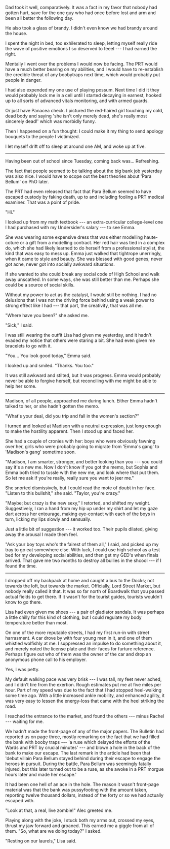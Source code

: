 Dad took it well, comparatively. It was a fact in my favor that nobody had gotten hurt, save for
the one guy who had once before lost and arm and been all better the following day.

He also took a glass of brandy. I didn't even know we had brandy around the house.

I spent the night in bed, too exhilerated to sleep, letting myself really ride
the wave of positive emotions I so deserved to feeel --- I had earned the right.

Mentally I went over the problems I would now be facing. The PRT would have a much
better bearing on my abilities, and I would have to re-establish the credible threat of
any boobytraps next time, which would probably put people in danger.

I had also expended my one use of playing possum. Next time I did it they would probably lock
me in a cell until I started decaying in earnest, hooked up to all sorts of advanced vitals
monitoring, and with armed guards.

Or just have Panacea check. I pictured the red-haired girl touching my cold, dead body
and saying 'she isn't only merely dead, she's really most sincerely dead!' which was morbidly
funny.

Then I happened on a fun thought: I could make it my thing to send apology bouquets to
the people I victimized.

I let myself drift off to sleep at around one AM, and woke up at five.

----

Having been out of school since Tuesday, coming back was... Refreshing.

The fact that people seemed to be talking about the big bank job yesterday was
also nice. I would have to scope out the best theories about 'Para Bellum' on
PhO later.

The PRT had even released that fact that Para Bellum seemed to have escaped custody
by faking death, up to and including fooling a PRT medical examiner. That was a point
of pride.

"Hi."

I looked up from my math textbook --- an extra-curricular college-level one I had purchased
with my Undersider's salary --- to see Emma.

She was wearing some expensive dress that was either modelling haute-coture or a gift from
a modelling contract. Her red hair was tied in a complex do, which she had likely learned to
do herself from a professional stylist, the kind that was easy to mess up. Emma just walked
that tightrope unerringly, when it came to style and beauty. She was blessed with good genes;
never got acne, never got into socially awkward situations.

If she wanted to she could break any social code of High School and walk away unscathed.
In some ways, she was still better than me. Perhaps she could be a source of social skills.

Without my power to act as the catalyst, I would still be nothing. I had no delusions
that I was not the driving force behind using a weak power to strong effect like I had ---
that part, the creativity, that was all me.

"Where have you been?" she asked me.

"Sick," I said.

I was still wearing the outfit Lisa had given me yesterday, and it hadn't evaded my notice
that others were staring a bit. She had even given me bracelets to go with it.

"You... You look good today," Emma said.

I looked up and smiled. "Thanks. You too."

It was still awkward and stilted, but it was progress. Emma would probably never be able to
forgive herself, but reconciling with me might be able to help her some.

----

Madison, of all people, approached me during lunch. Either Emma hadn't talked to her, or she
hadn't gotten the memo.

"What's your deal, did you trip and fall in the women's section?"

I turned and looked at Madison with a neutral expression, just long enough to make the hostility
apparent. Then I stood up and faced her.

She had a couple of cronies with her: boys who were obviously fawning over her, girls who were probably
going to migrate from 'Emma's gang' to 'Madison's gang' sometime soon.

"Madison, I am smarter, stronger, and better looking than you --- you could say it's a new me. Now
I don't know if you got the memo, but Sophia and Emma both tried to tussle with the new me, and look
where that put them. So let me ask if you're really, really sure you want to jeer me."

She snorted dismissively, but I could read the mote of doubt in her face.
"Listen to this bullshit," she said. "Taylor, you're crazy."

"Maybe; but crazy is the new sexy," I retorted, and shifted my weight. Suggestively, I ran a hand
from my hip up under my shirt and let my gaze dart across her entourage, making eye-contact with each of 
the boys in turn, licking my lips slowly and sensually.

Just a little bit of suggestion --- it worked too. Their pupils dilated, giving away the arousal I made them feel.

"Ask your boy toys who's the fairest of them all," I said, and picked up my tray to go eat somewhere else.
With luck, I could use high school as a test bed for my developing social abilities, and then get my GED's when
finals arrived. That gave me two months to destroy all bullies in the shcool --- if I found the time.

----

I dropped off my backpack at home and caught a bus to the Docks;
not towards the loft, but towards the market. Officially, Lord Street
Market, but nobody really called it that. It was so far north of Boardwalk that you passed actual fields to get there.
If it wasn't for the tourist guides, tourists wouldn't know to go there.

Lisa had even given me shoes --- a pair of gladiator sandals. It was perhaps a little chilly for this
kind of clothing, but I could regulate my body temperature better than most.

On one of the more reputable streets, I had my first run-in with street harrasment.
A car drove by with four young men in it, and one of them whistled wolfishly at me. 
I suppressed an impulse to do something about it, and merely noted the license plate and their
faces for furture reference. Perhaps figure out who of them was the owner of the car and drop
an anonymous phone call to his employer.

Yes, I was petty.

My default walking pace was very brisk --- I was tall, my feet never ached, and I didn't tire from
the exertion. Rough estimates put me at five miles per hour. Part of my speed was due to the fact
that I had stopped heel-walking some time ago. With a little increased ankle mobility, and enhanced
agility, it was very easy to lessen the energy-loss that came with the heel striking the road.

I reached the entrance to the market, and found the others --- minus Rachel --- waiting for me.

We hadn't made the front-page of any of the major papers. The Bulletin had reported us on page three,
mostly remarking on the fact that we had filled the bank with booby traps --- 'a ruse which delayed the
efforts of the Wards and PRT by crucial minutes' --- and blown a hole in the back of the bank to make
our escape. The last remark in the article had been that 'debut villain Para Bellum stayed behind during
their escape to engage the heroes in pursuit. During the battle, Para Bellum was seemingly fatally injured,
but this later turned out to be a ruse, as she awoke in a PRT morgue hours later and made her escape.'

It had been one hell of an ace in the hole. The reason it wasn't front-page material was
that the bank was pussyfooting with the amount taken,
reporting twelve thousand dollars, instead of the forty or so we had actually escaped with.

"Look at that, a real, live zombie!" Alec greeted me.

Playing along with the joke, I stuck both my arms out, crossed my eyes, thrust my jaw forward and
groaned. This earned me a giggle from all of them. "So, what are we doing today?" I asked.

"Resting on our laurels," Lisa said.
